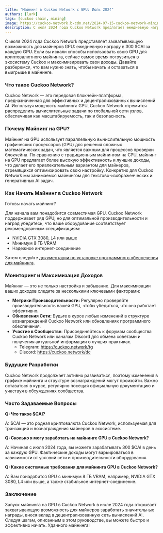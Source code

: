 ```yaml
---
title: "Майнинг в Cuckoo Network с GPU: Июль 2024"
authors: [lark]
tags: [cuckoo chain, mining]
image: https://cuckoo-network.b-cdn.net/2024-07-15-cuckoo-network-mining-gpu-july-2024.webp
description: С июля 2024 года Cuckoo Network предлагает ежедневную награду в 300 $CAI за каждую GPU для майнеров. Погрузитесь в наше руководство, чтобы узнать, как настроить свой майнинг-узел и начать зарабатывать.
---
```


С июля 2024 года Cuckoo Network представляет захватывающую возможность для майнеров GPU: ежедневную награду в 300 $CAI за каждую GPU. Если вы искали способы использовать свою GPU для криптовалютного майнинга, сейчас самое время погрузиться в экосистему Cuckoo и максимизировать свои доходы. Давайте разберемся, что вам нужно знать, чтобы начать и оставаться в выигрыше в майнинге.

### Что такое Cuckoo Network?

Cuckoo Network — это передовая блокчейн-платформа, предназначенная для эффективных и децентрализованных вычислений AI. Используя мощность майнинга GPU, Cuckoo Network стремится распределить вычислительные задачи по глобальной сети узлов, обеспечивая как масштабируемость, так и безопасность.

### Почему Майнинг на GPU?

Майнинг на GPU использует параллельную вычислительную мощность графических процессоров (GPU) для решения сложных математических задач, что является важным для процессов проверки блокчейна. По сравнению с традиционным майнингом на CPU, майнинг на GPU предлагает более высокую эффективность и лучшие доходы, что делает его привлекательным вариантом для майнеров, стремящихся оптимизировать свою настройку. Конкретно для Cuckoo Network мы занимаемся майнингом для текстово-изображенческих и генеративных AI задач.

### Как Начать Майнинг в Cuckoo Network

Готовы начать майнинг?

Для начала вам понадобится совместимая GPU. Cuckoo Network поддерживает ряд GPU, но для оптимальной производительности и наград убедитесь, что ваше оборудование соответствует рекомендованным спецификациям:

- NVIDIA GTX 3080, L4 или выше
- Минимум 8 ГБ VRAM
- Надежное интернет-соединение

Затем следуйте [документации по установке программного обеспечения для майнинга](/docs/cuckoo-ai/ai-node).

### Мониторинг и Максимизация Доходов

Майнинг — это не только настройка и забывание. Для максимизации ваших доходов следите за несколькими ключевыми факторами:

- **Метрики Производительности:** Регулярно проверяйте производительность вашей GPU, чтобы убедиться, что она работает эффективно.
- **Обновления Сети:** Будьте в курсе любых изменений в структуре вознаграждений Cuckoo Network или обновлениях программного обеспечения.
- **Участие в Сообществе:** Присоединяйтесь к форумам сообщества Cuckoo Network или каналам Discord для обмена советами и получения актуальной информации о лучших практиках.
  - Telegram: https://cuckoo.network/tg
  - Discord: https://cuckoo.network/dc

### Будущие Разработки

Cuckoo Network продолжает активно развиваться, поэтому изменения в графике майнинга и структуре вознаграждений могут произойти. Важно оставаться в курсе, регулярно посещая официальную документацию и участвуя в обсуждениях сообщества.

### Часто Задаваемые Вопросы

**Q: Что такое $CAI?**

A: $CAI — это родная криптовалюта Cuckoo Network, используемая для транзакций и вознаграждения майнеров в экосистеме.

**Q: Сколько я могу заработать на майнинге GPU в Cuckoo Network?**

A: Начиная с июля 2024 года, вы можете зарабатывать 300 $CAI в день за каждую GPU. Фактические доходы могут варьироваться в зависимости от условий сети и производительности оборудования.

**Q: Какие системные требования для майнинга GPU в Cuckoo Network?**

A: Вам понадобится GPU с минимум 8 ГБ VRAM, например, NVIDIA GTX 3080, L4 или выше, а также стабильное интернет-соединение.

### Заключение

Запуск майнинга на GPU в Cuckoo Network в июле 2024 года открывает захватывающую возможность для майнеров заработать значительные награды, внося вклад в децентрализованную сеть вычислений AI. Следуя шагам, описанным в этом руководстве, вы можете быстро и эффективно начать. Удачного майнинга!
